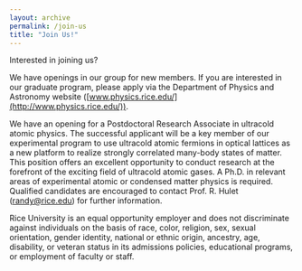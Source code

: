 ```yaml
---
layout: archive
permalink: /join-us
title: "Join Us!"
---
```

Interested in joining us?

We have openings in our group for new members.  If you are interested in our graduate program, please apply via the Department of Physics and Astronomy website ([www.physics.rice.edu/](http://www.physics.rice.edu/)).


We have an opening for a Postdoctoral Research Associate in ultracold atomic physics.  The successful applicant will be a key member of our experimental program to use ultracold atomic fermions in optical lattices as a new platform to realize strongly correlated many-body states of matter. This position offers an excellent opportunity to conduct research at the forefront of the exciting field of ultracold atomic gases. A Ph.D. in relevant areas of experimental atomic or condensed matter physics is required. Qualified candidates are encouraged to contact Prof. R. Hulet ([randy@rice.edu](mailto:randy@rice.edu)) for further information.

Rice University is an equal opportunity employer and does not discriminate against individuals on the basis of race, color, religion, sex, sexual orientation, gender identity, national or ethnic origin, ancestry, age, disability, or veteran status in its admissions policies, educational programs, or employment of faculty or staff. 
